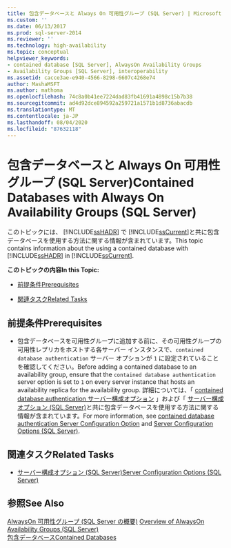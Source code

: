 ```yaml
---
title: 包含データベースと Always On 可用性グループ (SQL Server) | Microsoft Docs
ms.custom: ''
ms.date: 06/13/2017
ms.prod: sql-server-2014
ms.reviewer: ''
ms.technology: high-availability
ms.topic: conceptual
helpviewer_keywords:
- contained database [SQL Server], AlwaysOn Availability Groups
- Availability Groups [SQL Server], interoperability
ms.assetid: cacce3ae-e940-4566-8298-6607c4268e74
author: MashaMSFT
ms.author: mathoma
ms.openlocfilehash: 74c8a0b41ee7224dad83fb41691a4898c15b7b38
ms.sourcegitcommit: ad4d92dce894592a259721a1571b1d8736abacdb
ms.translationtype: MT
ms.contentlocale: ja-JP
ms.lasthandoff: 08/04/2020
ms.locfileid: "87632118"
---
```

# <a name="contained-databases-with-always-on-availability-groups-sql-server"></a><span data-ttu-id="5b982-102">包含データベースと Always On 可用性グループ (SQL Server)</span><span class="sxs-lookup"><span data-stu-id="5b982-102">Contained Databases with Always On Availability Groups (SQL Server)</span></span>
  <span data-ttu-id="5b982-103">このトピックには、 [!INCLUDE[ssHADR](../../../includes/sshadr-md.md)] で [!INCLUDE[ssCurrent](../../../includes/sscurrent-md.md)]と共に包含データベースを使用する方法に関する情報が含まれています。</span><span class="sxs-lookup"><span data-stu-id="5b982-103">This topic contains information about the using a contained database with [!INCLUDE[ssHADR](../../../includes/sshadr-md.md)] in [!INCLUDE[ssCurrent](../../../includes/sscurrent-md.md)].</span></span>  
  
 <span data-ttu-id="5b982-104">**このトピックの内容**</span><span class="sxs-lookup"><span data-stu-id="5b982-104">**In this Topic:**</span></span>  
  
-   [<span data-ttu-id="5b982-105">前提条件</span><span class="sxs-lookup"><span data-stu-id="5b982-105">Prerequisites</span></span>](#Prerequisites)  
  
-   [<span data-ttu-id="5b982-106">関連タスク</span><span class="sxs-lookup"><span data-stu-id="5b982-106">Related Tasks</span></span>](#RelatedTasks)  
  
##  <a name="prerequisites"></a><a name="Prerequisites"></a> <span data-ttu-id="5b982-107">前提条件</span><span class="sxs-lookup"><span data-stu-id="5b982-107">Prerequisites</span></span>  
  
-   <span data-ttu-id="5b982-108">包含データベースを可用性グループに追加する前に、その可用性グループの可用性レプリカをホストする各サーバー インスタンスで、`contained database authentication` サーバー オプションが `1` に設定されていることを確認してください。</span><span class="sxs-lookup"><span data-stu-id="5b982-108">Before adding a contained database to an availability group, ensure that the `contained database authentication` server option is set to `1` on every server instance that hosts an availability replica for the availability group.</span></span> <span data-ttu-id="5b982-109">詳細については、「 [contained database authentication サーバー構成オプション](../../configure-windows/contained-database-authentication-server-configuration-option.md) 」および「 [サーバー構成オプション &#40;SQL Server&#41;](../../configure-windows/server-configuration-options-sql-server.md)と共に包含データベースを使用する方法に関する情報が含まれています。</span><span class="sxs-lookup"><span data-stu-id="5b982-109">For more information, see [contained database authentication Server Configuration Option](../../configure-windows/contained-database-authentication-server-configuration-option.md) and [Server Configuration Options &#40;SQL Server&#41;](../../configure-windows/server-configuration-options-sql-server.md).</span></span>  
  
##  <a name="related-tasks"></a><a name="RelatedTasks"></a> <span data-ttu-id="5b982-110">関連タスク</span><span class="sxs-lookup"><span data-stu-id="5b982-110">Related Tasks</span></span>  
  
-   [<span data-ttu-id="5b982-111">サーバー構成オプション &#40;SQL Server&#41;</span><span class="sxs-lookup"><span data-stu-id="5b982-111">Server Configuration Options &#40;SQL Server&#41;</span></span>](../../configure-windows/server-configuration-options-sql-server.md)  
  
## <a name="see-also"></a><span data-ttu-id="5b982-112">参照</span><span class="sxs-lookup"><span data-stu-id="5b982-112">See Also</span></span>  
 <span data-ttu-id="5b982-113">[AlwaysOn 可用性グループ &#40;SQL Server の概要&#41;](overview-of-always-on-availability-groups-sql-server.md) </span><span class="sxs-lookup"><span data-stu-id="5b982-113">[Overview of AlwaysOn Availability Groups &#40;SQL Server&#41;](overview-of-always-on-availability-groups-sql-server.md) </span></span>  
 [<span data-ttu-id="5b982-114">包含データベース</span><span class="sxs-lookup"><span data-stu-id="5b982-114">Contained Databases</span></span>](../../../relational-databases/databases/contained-databases.md)  
  
  

